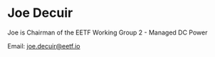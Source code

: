 # Joe Decuir

Joe is Chairman of the EETF Working Group 2 - Managed DC Power

Email:     joe.decuir@eetf.io<br>

